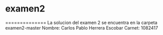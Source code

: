 # examen2
==============
La solucion del examen 2 se encuentra en la carpeta examen2-master
Nombre: Carlos Pablo Herrera Escobar
Carnet: 1082417


